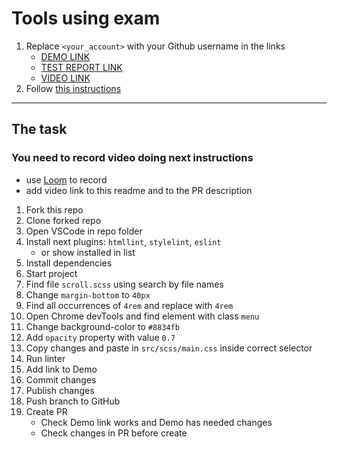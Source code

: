 # Tools using exam

1. Replace `<your_account>` with your Github username in the links
   - [DEMO LINK](https://nazardovhanchuk.github.io/tools-using-exam/)
   - [TEST REPORT LINK](https://nazardovhanchuk.github.io/tools-using-exam/report/html_report/)
   - [VIDEO LINK](https://www.loom.com/share/f70d6cac0e2d43ea81bd80e96de238fb)
2. Follow [this instructions](https://mate-academy.github.io/layout_task-guideline/)

---

## The task

### You need to record video doing next instructions

- use [Loom](https://www.loom.com) to record
- add video link to this readme and to the PR description

1. Fork this repo
1. Clone forked repo
1. Open VSCode in repo folder
1. Install next plugins: `htmllint`, `stylelint`, `eslint`
   - or show installed in list
1. Install dependencies
1. Start project
1. Find file `scroll.scss` using search by file names
1. Change `margin-bottom` to `40px`
1. Find all occurrences of `4rem` and replace with `4rem`
1. Open Chrome devTools and find element with class `menu`
1. Change background-color to `#8834fb`
1. Add `opacity` property with value `0.7`
1. Copy changes and paste in `src/scss/main.css` inside correct selector
1. Run linter
1. Add link to Demo
1. Commit changes
1. Publish changes
1. Push branch to GitHub
1. Create PR
   - Check Demo link works and Demo has needed changes
   - Check changes in PR before create
